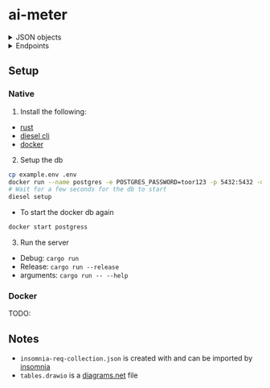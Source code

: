 # ai-meter

<details><summary>JSON objects</summary>

## JSON objects
### Device
``` json
{
  "type": "object",
  "properties": {
    "id": { "type": "number" },
    "name": { "type": "string" },
    "consumption": { "type": "number" },
    "duration": { "type": ["number", "null"] }
  },
  "additionalProperties": false
}
```

### Meter device
``` json
{
  "type": "object",
  "properties": {
    "id": { "type": "number" },
    "name": { "type": "string" },
    "consumption": { "type": "number" },
    "duration": { "type": ["number", "null"] },
    "on": { "type": "bool" }
  },
  "additionalProperties": false
}
```

### Datapoint
``` json
{
  "type": "object",
  "properties": {
    "day_consumption": { "type": "number" },
    "night_consumption": { "type": "number" },
    "current_consumption": { "type": "number" },
    "datetime": { "type": "number" }
  },
  "additionalProperties": false
}

```

### House
``` json
{
  "type": "object",
  "properties": {
    "occupants": { "type": "number" },
    "devices": {
      "type": "array", 
      "items": "meterdevice"
    }
  },
  "additionalProperties": false
}
```

### Meter
``` json
{
  "type": "object",
  "properties": {
    "id": { "type": "number" },
    "last_data_point": { "type": "datapoint" },
    "house": { "type": "house" }
  },
  "additionalProperties": false
}
```
</details>

<details><summary>Endpoints</summary>

## Endpoints
- /device
  - GET: list all devices  
    Returns: array of devices  
    ```sh
    curl --request GET --url http://localhost:3000/device 
    ```

  - POST: create a new device  
    name: String -> Name of the device  
    consumption: integer -> How much the device consumes in kWh  
    duration: null/integer -> how long the device runs for in seconds (null = forever)  

    Returns: the device created  
    ```sh
    curl --request POST \
        --url http://localhost:3000/device \
        --header 'Content-Type: application/json' \
        --data '{
            "name": "crypto farm",
            "consumption": 99999,
            "duration": null
        }'
    ```
    
    - /:device_id or /:device_name
      - GET: Return a specific device  
        Returns: the device  
        ```sh
        curl --request GET --url http://localhost:3000/device/1
        curl --request GET --url http://localhost:3000/device/device%201
        ```

      - PATCH: Update a device  
        Same keys as `POST /device` if a key is not present it will not be updated  

        Returns: updated device  
        NOTE: the value `null` is normally the same as leaving out the key  
        except for duration since it can have the value `null`  
        ```sh
        curl --request PATCH \
            --url http://localhost:3000/device%201/2 \
            --header 'Content-Type: application/json' \
            --data '{
                "name": "renamed device"
            }'
        ```
- /meter
  - GET: list all meters with their attached devices  
    Returns: array of meters
  - POST: Create a meter  
    occupants:integer -> how many people live in the house  
    day_consumption:integer(f32) -> day consumption to start with  
    night_consumption:integer(f32) -> night consumption to start with  
    
    Returns: created meter
    ```sh
      curl --request POST \
          --url http://localhost:3000/meter \
          --header 'Content-Type: application/json' \
          --data '{
              "occupants": 4,
              "day_consumption": 0,
              "night_consumption": 0
          }'
    ```
    - /:meter_id
      - GET: return a specific meter  
        Returns: specific meter  

      - PATCH: Update the meter  
        Same keys as `POST /meter` if a key is not present it will not be updated  
        
        Returns: updated meter
        ```sh
        curl --request PATCH \
            --url http://localhost:3000/meter/4 \
            --header 'Content-Type: application/json' \
            --data '{
                "occupants": 1
            }'
        ```
      - /update
          - GET: Same as `GET /meter/:meter_id` but this also update/recalculates the usage  
            Returns: meter with updated day/night consumption
      - /device
        - POST: Add a device to the current meter from the device listed in `GET /device`  
          device: number/string -> device identifier this can be the id or the name  
          on: bool -> Is the device on or off when added  

          Returns: created meterdevice
          ```sh
          curl --request POST \
              --url http://localhost:3000/meter/4/device \
              --header 'Content-Type: application/json' \
              --data '{
                  "device": 5,
                  "on": true
              }'
          ```
        - /:meterdevice_id
          - GET: Returns a specific meter devices attached to the current meter
            Returns: specific meterdevice
          - PATCH: Update a meter device
            on: bool -> turn the device on/off

            Returns: updated meterdevice
            ```sh
            curl --request PATCH \
                --url http://localhost:3000/meter/4/device/13 \
                --header 'Content-Type: application/json' \
                --data '{
                    "on": true
                }'
            ```
</details>

## Setup
### Native
1. Install the following:
- [rust](https://www.rust-lang.org/learn/get-started)
- [diesel cli](https://diesel.rs/guides/getting-started)
- [docker](https://docs.docker.com/get-docker/)

2. Setup the db
```sh
cp example.env .env
docker run --name postgres -e POSTGRES_PASSWORD=toor123 -p 5432:5432 -d postgres
# Wait for a few seconds for the db to start
diesel setup
```
- To start the docker db again
```sh
docker start postgress
```

3. Run the server
- Debug: `cargo run`
- Release: `cargo run --release`
- arguments: `cargo run -- --help`

### Docker
TODO:

## Notes
- `insomnia-req-collection.json` is created with and can be imported by [insomnia](https://insomnia.rest/)
- `tables.drawio` is a [diagrams.net](https://www.diagrams.net/) file
